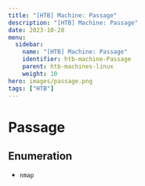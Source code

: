 ```yaml
---
title: "[HTB] Machine: Passage"
description: "[HTB] Machine: Passage"
date: 2023-10-28
menu:
  sidebar:
    name: "[HTB] Machine: Passage"
    identifier: htb-machine-Passage
    parent: htb-machines-linux
    weight: 10
hero: images/passage.png
tags: ["HTB"]
---
```


# Passage
## Enumeration
- `nmap`